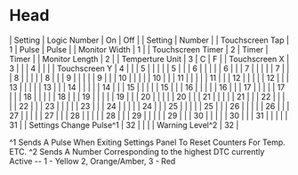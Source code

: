 # Head

| Setting                 | Logic Number | On    | Off   |  | Setting         | Number |
| Touchscreen Tap         | 1            | Pulse | Pulse |  | Monitor Width   | 1      |
| Touchscreen Timer       | 2            | Timer | Timer |  | Monitor Length  | 2      |
| Temperture Unit         | 3            | C     | F     |  | Touchscreen X   | 3      |
|                         | 4            |       |       |  | Touchscreen Y   | 4      |
|                         | 5            |       |       |  |                 | 5      |
|                         | 6            |       |       |  |                 | 6      |
|                         | 7            |       |       |  |                 | 7      |
|                         | 8            |       |       |  |                 | 8      |
|                         | 9            |       |       |  |                 | 9      |
|                         | 10           |       |       |  |                 | 10     |
|                         | 11           |       |       |  |                 | 11     |
|                         | 12           |       |       |  |                 | 12     |
|                         | 13           |       |       |  |                 | 13     |
|                         | 14           |       |       |  |                 | 14     |
|                         | 15           |       |       |  |                 | 15     |
|                         | 16           |       |       |  |                 | 16     |
|                         | 17           |       |       |  |                 | 17     |
|                         | 18           |       |       |  |                 | 18     |
|                         | 19           |       |       |  |                 | 19     |
|                         | 20           |       |       |  |                 | 20     |
|                         | 21           |       |       |  |                 | 21     |
|                         | 22           |       |       |  |                 | 22     |
|                         | 23           |       |       |  |                 | 23     |
|                         | 24           |       |       |  |                 | 24     |
|                         | 25           |       |       |  |                 | 25     |
|                         | 26           |       |       |  |                 | 26     |
|                         | 27           |       |       |  |                 | 27     |
|                         | 28           |       |       |  |                 | 28     |
|                         | 29           |       |       |  |                 | 29     |
|                         | 30           |       |       |  |                 | 30     |
|                         | 31           |       |       |  |                 | 31     |
| Settings Change Pulse^1 | 32           |       |       |  | Warning Level^2 | 32     |


^1 Sends A Pulse When Exiting Settings Panel To Reset Counters For Temp. ETC.
^2 Sends A Number Corresponding to the highest DTC currently Active -- 1 - Yellow 2, Orange/Amber, 3 - Red
